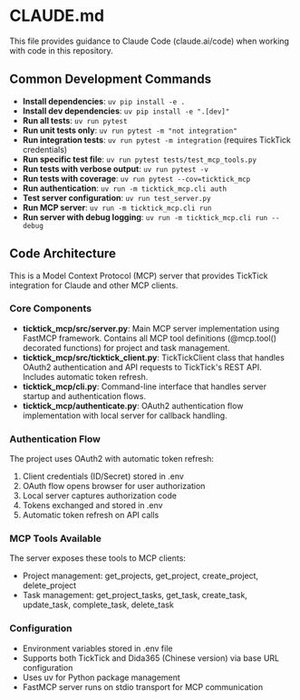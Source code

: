 # CLAUDE.md

This file provides guidance to Claude Code (claude.ai/code) when working with code in this repository.

## Common Development Commands

- **Install dependencies**: `uv pip install -e .`
- **Install dev dependencies**: `uv pip install -e ".[dev]"`
- **Run all tests**: `uv run pytest`
- **Run unit tests only**: `uv run pytest -m "not integration"`
- **Run integration tests**: `uv run pytest -m integration` (requires TickTick credentials)
- **Run specific test file**: `uv run pytest tests/test_mcp_tools.py`
- **Run tests with verbose output**: `uv run pytest -v`
- **Run tests with coverage**: `uv run pytest --cov=ticktick_mcp`
- **Run authentication**: `uv run -m ticktick_mcp.cli auth`
- **Test server configuration**: `uv run test_server.py`
- **Run MCP server**: `uv run -m ticktick_mcp.cli run`
- **Run server with debug logging**: `uv run -m ticktick_mcp.cli run --debug`

## Code Architecture

This is a Model Context Protocol (MCP) server that provides TickTick integration for Claude and other MCP clients.

### Core Components

- **ticktick_mcp/src/server.py**: Main MCP server implementation using FastMCP framework. Contains all MCP tool definitions (@mcp.tool() decorated functions) for project and task management.
- **ticktick_mcp/src/ticktick_client.py**: TickTickClient class that handles OAuth2 authentication and API requests to TickTick's REST API. Includes automatic token refresh.
- **ticktick_mcp/cli.py**: Command-line interface that handles server startup and authentication flows.
- **ticktick_mcp/authenticate.py**: OAuth2 authentication flow implementation with local server for callback handling.

### Authentication Flow

The project uses OAuth2 with automatic token refresh:
1. Client credentials (ID/Secret) stored in .env
2. OAuth flow opens browser for user authorization  
3. Local server captures authorization code
4. Tokens exchanged and stored in .env
5. Automatic token refresh on API calls

### MCP Tools Available

The server exposes these tools to MCP clients:
- Project management: get_projects, get_project, create_project, delete_project
- Task management: get_project_tasks, get_task, create_task, update_task, complete_task, delete_task

### Configuration

- Environment variables stored in .env file
- Supports both TickTick and Dida365 (Chinese version) via base URL configuration
- Uses uv for Python package management
- FastMCP server runs on stdio transport for MCP communication